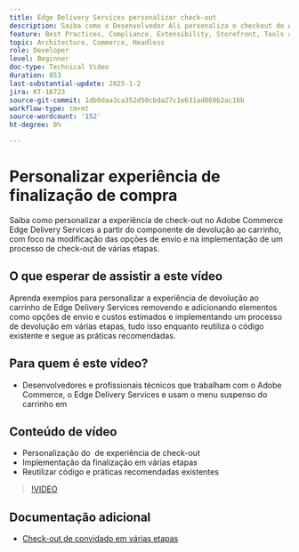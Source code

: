 ```yaml
---
title: Edge Delivery Services personalizar check-out
description: Saiba como o Desenvolvedor Ali personaliza o checkout do Adobe Commerce, incluindo opções de entrega e check-out de várias etapas, usando práticas recomendadas e reutilização de código. ​
feature: Best Practices, Compliance, Extensibility, Storefront, Tools and External Services
topic: Architecture, Commerce, Headless
role: Developer
level: Beginner
doc-type: Technical Video
duration: 853
last-substantial-update: 2025-1-2
jira: KT-16723
source-git-commit: 1db0daa3ca352d50cbda27c1e631ad869b2ac16b
workflow-type: tm+mt
source-wordcount: '152'
ht-degree: 0%

---
```


# Personalizar experiência de finalização de compra

Saiba como personalizar a experiência de check-out no Adobe Commerce Edge Delivery Services a partir do componente de devolução ao carrinho, com foco na modificação das opções de envio e na implementação de um processo de check-out de várias etapas.

## O que esperar de assistir a este vídeo

Aprenda exemplos para personalizar a experiência de devolução ao carrinho de Edge Delivery Services removendo e adicionando elementos como opções de envio e custos estimados e implementando um processo de devolução em várias etapas, tudo isso enquanto reutiliza o código existente e segue as práticas recomendadas. &#x200B;

## Para quem é este vídeo?

* Desenvolvedores e profissionais técnicos que trabalham com o Adobe Commerce, o Edge Delivery Services e usam o menu suspenso do carrinho em

## Conteúdo de vídeo

* Personalização do &#x200B; de experiência de check-out
* Implementação da finalização em várias etapas&#x200B;
* Reutilizar código e práticas recomendadas existentes

>[!VIDEO](https://video.tv.adobe.com/v/3442650?learn=on)

## Documentação adicional

* [Check-out de convidado em várias etapas](https://experienceleague.adobe.com/developer/commerce/storefront/dropins/checkout/tutorials/multi-step/)
